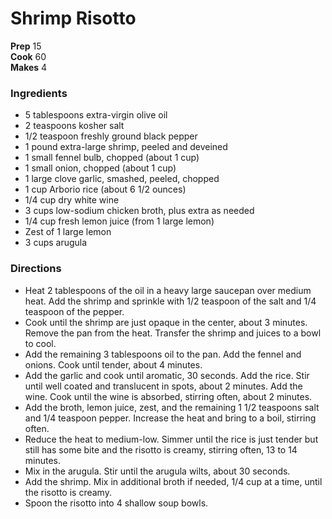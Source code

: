 #  Shrimp Risotto

**Prep** 15  
**Cook** 60  
**Makes** 4

###  Ingredients

- 5 tablespoons extra-virgin olive oil
- 2 teaspoons kosher salt
- 1/2 teaspoon freshly ground black pepper
- 1 pound extra-large shrimp, peeled and deveined
- 1 small fennel bulb, chopped (about 1 cup)
- 1 small onion, chopped (about 1 cup)
- 1 large clove garlic, smashed, peeled, chopped
- 1 cup Arborio rice (about 6 1/2 ounces)
- 1/4 cup dry white wine
- 3 cups low-sodium chicken broth, plus extra as needed
- 1/4 cup fresh lemon juice (from 1 large lemon)
- Zest of 1 large lemon
- 3 cups arugula

###  Directions

- Heat 2 tablespoons of the oil in a heavy large saucepan over medium heat. Add the shrimp and sprinkle with 1/2 teaspoon of the salt and 1/4 teaspoon of the pepper.
- Cook until the shrimp are just opaque in the center, about 3 minutes. Remove the pan from the heat. Transfer the shrimp and juices to a bowl to cool. 
- Add the remaining 3 tablespoons oil to the pan. Add the fennel and onions. Cook until tender, about 4 minutes.
- Add the garlic and cook until aromatic, 30 seconds. Add the rice. Stir until well coated and translucent in spots, about 2 minutes. Add the wine. Cook until the wine is absorbed, stirring often, about 2 minutes.
- Add the broth, lemon juice, zest, and the remaining 1 1/2 teaspoons salt and 1/4 teaspoon pepper. Increase the heat and bring to a boil, stirring often.
- Reduce the heat to medium-low. Simmer until the rice is just tender but still has some bite and the risotto is creamy, stirring often, 13 to 14 minutes. 
- Mix in the arugula. Stir until the arugula wilts, about 30 seconds.
- Add the shrimp. Mix in additional broth if needed, 1/4 cup at a time, until the risotto is creamy.
- Spoon the risotto into 4 shallow soup bowls. 
